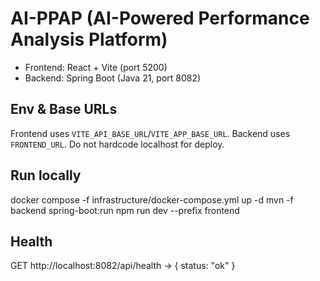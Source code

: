 # AI-PPAP (AI-Powered Performance Analysis Platform)

- Frontend: React + Vite (port 5200)
- Backend: Spring Boot (Java 21, port 8082)

## Env & Base URLs
Frontend uses `VITE_API_BASE_URL`/`VITE_APP_BASE_URL`. Backend uses `FRONTEND_URL`. Do not hardcode localhost for deploy.

## Run locally
docker compose -f infrastructure/docker-compose.yml up -d
mvn -f backend spring-boot:run
npm run dev --prefix frontend

## Health
GET http://localhost:8082/api/health → { status: "ok" }
